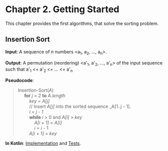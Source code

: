 Chapter 2. Getting Started
==========================

This chapter provides the first algorithms, that solve the sorting problem.

## Insertion Sort

**Input**: A sequence of _n_ numbers \<a<sub>1</sub>, a<sub>2</sub>, ..., a<sub>n</sub>\>.

**Output**: A permutation (reordering) \<a'<sub>1</sub>, a'<sub>2</sub>, ..., a'<sub>n</sub>\> of the input sequence such that
a'<sub>1</sub> <= a'<sub>2</sub> <= ... <= a'<sub>n</sub>

**Pseudocode**:
>Insertion-Sort(_A_)  
&nbsp;&nbsp;&nbsp;&nbsp;    **for** _j_ = 2 **to** _A.length_  
&nbsp;&nbsp;&nbsp;&nbsp;&nbsp;&nbsp;&nbsp;&nbsp;        _key_ = _A\[j]_  
&nbsp;&nbsp;&nbsp;&nbsp;&nbsp;&nbsp;&nbsp;&nbsp;        // Insert _A\[j]_ into the sorted sequence _A\[1..j - 1].  
&nbsp;&nbsp;&nbsp;&nbsp;&nbsp;&nbsp;&nbsp;&nbsp;        _i_ = _j - 1_  
&nbsp;&nbsp;&nbsp;&nbsp;&nbsp;&nbsp;&nbsp;&nbsp;        **while** _i_ > 0 and _A\[i]_ > _key_  
&nbsp;&nbsp;&nbsp;&nbsp;&nbsp;&nbsp;&nbsp;&nbsp;&nbsp;&nbsp;&nbsp;&nbsp;            _A\[i + 1]_ = _A\[i]_  
&nbsp;&nbsp;&nbsp;&nbsp;&nbsp;&nbsp;&nbsp;&nbsp;&nbsp;&nbsp;&nbsp;&nbsp;            _i_ = _i_ - 1  
&nbsp;&nbsp;&nbsp;&nbsp;&nbsp;&nbsp;&nbsp;&nbsp;        _A\[i + 1]_ = _key_  

**In Kotlin**: [Implementation](../src/main/kotlin/chapter02/InsertionSort.kt) and [Tests](../src/test/kotlin/chapter02/InsertionSortTest.kt).